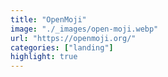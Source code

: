 ```yaml
---
title: "OpenMoji"
image: "./_images/open-moji.webp"
url: "https://openmoji.org/"
categories: ["landing"]
highlight: true
---
```

